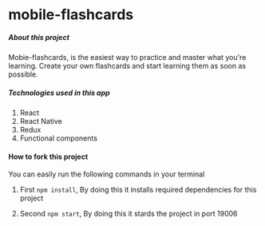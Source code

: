 # mobile-flashcards

##### About this project
Mobie-flashcards, is the easiest way to practice and master what you're learning. Create your own flashcards and start learning them as soon as possible.

##### Technologies used in this app
1. React
2. React Native
3. Redux
4. Functional components


#### How to fork this project
You can easily run the following commands in your terminal 
1. First `npm install`, By doing this it installs required dependencies for this project

2. Second `npm start`, By doing this it stards the project in port 19006 


